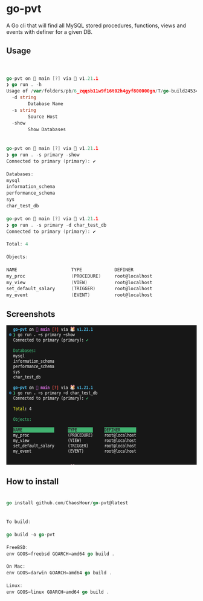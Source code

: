# go-pvt
A Go cli that will find all MySQL stored procedures, functions, views and events with definer for a given DB.


## Usage
```Go


go-pvt on  main [?] via 🐹 v1.21.1 
❯ go run . -h                        
Usage of /var/folders/pb/6_zqqsb11w9f16t02h4gyf800000gn/T/go-build2453480786/b001/exe/go-pvt:
  -d string
        Database Name
  -s string
        Source Host
  -show
        Show Databases


go-pvt on  main [?] via 🐹 v1.21.1 
❯ go run . -s primary -show          
Connected to primary (primary): ✔

Databases:
mysql
information_schema
performance_schema
sys
char_test_db

go-pvt on  main [?] via 🐹 v1.21.1 
❯ go run . -s primary -d char_test_db
Connected to primary (primary): ✔

Total: 4

Objects:

NAME                    TYPE            DEFINER        
my_proc                 (PROCEDURE)     root@localhost
my_view                 (VIEW)          root@localhost
set_default_salary      (TRIGGER)       root@localhost
my_event                (EVENT)         root@localhost

```

## Screenshots

<img src="screenshots/Screenshot 2023-09-14 at 10.14.40 AM.png" width="585" height="369" />





## How to install
```Go

go install github.com/ChaosHour/go-pvt@latest


To build:

go build -o go-pvt

FreeBSD:
env GOOS=freebsd GOARCH=amd64 go build .

On Mac:
env GOOS=darwin GOARCH=amd64 go build .

Linux:
env GOOS=linux GOARCH=amd64 go build .
```